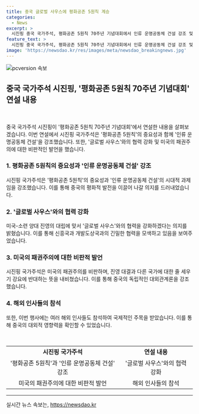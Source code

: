 ```yaml
---
title: 중국 글로벌 사우스에 평화공존 5원칙 계승
categories:
  - News
excerpt: >
  시진핑 중국 국가주석, 평화공존 5원칙 70주년 기념대회에서 인류 운명공동체 건설 강조 및 글로벌 사우스와 협력 약속. 냉전시대 비동맹 운동을 연상시키며 중국의 대외관계 전략 강조. 미국의 패권주의 비판과 글로벌 사우스 국가들을 위한 지원 약속 등 소식.
feature_text: >
  시진핑 중국 국가주석, 평화공존 5원칙 70주년 기념대회에서 인류 운명공동체 건설 강조 및 글로벌 사우스와 협력 약속. 냉전시대 비동맹 운동을 연상시키며 중국의 대외관계 전략 강조. 미국의 패권주의 비판과 글로벌 사우스 국가들을 위한 지원 약속 등 소식.
image: 'https://newsdao.kr/res/images/meta/newsdao_breakingnews.jpg'
---
```


<p><img src="https://newsdao.kr/res/images/meta/newsdao_breakingnews.jpg" alt="pcversion 속보" /></p>

<h2 data-ke-size="size26">중국 국가주석 시진핑, '평화공존 5원칙 70주년 기념대회' 연설 내용</h2>

<p data-ke-size="size16">&nbsp;</p>

<p data-ke-size="size16">중국 국가주석 시진핑이 '평화공존 5원칙 70주년 기념대회'에서 연설한 내용을 살펴보겠습니다. 이번 연설에서 시진핑 국가주석은 '평화공존 5원칙'의 중요성과 함께 '인류 운명공동체 건설'을 강조했습니다. 또한, '글로벌 사우스'와의 협력 강화 및 미국의 패권주의에 대한 비판적인 발언을 했습니다.</p>

<h3><b>1. 평화공존 5원칙의 중요성과 '인류 운명공동체 건설' 강조</b></h3>

<p data-ke-size="size16">시진핑 국가주석은 '평화공존 5원칙'의 중요성과 '인류 운명공동체 건설'의 시대적 과제임을 강조했습니다. 이를 통해 중국의 평화적 발전을 이끌어 나갈 의지를 드러내었습니다.</p>

<h3><b>2. '글로벌 사우스'와의 협력 강화</b></h3>

<p data-ke-size="size16">미국-소련 양대 진영의 대립에 맞서 '글로벌 사우스'와의 협력을 강화하겠다는 의지를 밝혔습니다. 이를 통해 신흥국과 개발도상국과의 긴밀한 협력을 모색하고 있음을 보여주었습니다.</p>

<h3><b>3. 미국의 패권주의에 대한 비판적 발언</b></h3>

<p data-ke-size="size16">시진핑 국가주석은 미국의 패권주의를 비판하며, 진영 대결과 다른 국가에 대한 줄 세우기 강요에 반대하는 뜻을 내비쳤습니다. 이를 통해 중국의 독립적인 대외관계론을 강조했습니다.</p>

<h3><b>4. 해외 인사들의 참석</b></h3>

<p data-ke-size="size16">또한, 이번 행사에는 여러 해외 인사들도 참석하여 국제적인 주목을 받았습니다. 이를 통해 중국의 대외적 영향력을 확인할 수 있었습니다.</p>

<p data-ke-size="size16">&nbsp;</p>

<table>
    <tbody>
        <tr>
            <td style="text-align: center; height: 17px;"><b>시진핑 국가주석</b></td>
            <td style="text-align: center; height: 17px;"><b>연설 내용</b></td>
        </tr>
        <tr>
            <td style="text-align: center; height: 17px;">'평화공존 5원칙'과 '인류 운명공동체 건설' 강조</td>
            <td style="text-align: center; height: 17px;">'글로벌 사우스'와의 협력 강화</td>
        </tr>
        <tr>
            <td style="text-align: center; height: 17px;">미국의 패권주의에 대한 비판적 발언</td>
            <td style="text-align: center; height: 17px;">해외 인사들의 참석</td>
        </tr>
    </tbody>
</table>

<hr>
실시간 뉴스 속보는, <a href="https://newsdao.kr" rel="dofollow">https://newsdao.kr</a>


